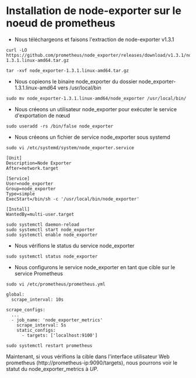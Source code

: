 # Installation de node-exporter sur le noeud de prometheus
-  Nous téléchargeons et faisons l'extraction de node-exporter v1.3.1
```
curl -LO https://github.com/prometheus/node_exporter/releases/download/v1.3.1/node_exporter-1.3.1.linux-amd64.tar.gz

tar -xvf node_exporter-1.3.1.linux-amd64.tar.gz
```

- Nous copieons le binaire node_exporter du dossier node_exporter-1.3.1.linux-amd64 vers /usr/local/bin
```
sudo mv node_exporter-1.3.1.linux-amd64/node_exporter /usr/local/bin/
```

- Nous créeons un utilisateur node_exporter pour exécuter le service d'exportation de nœud
```
sudo useradd -rs /bin/false node_exporter
```

- Nous créeons un fichier de service node_exporter sous systemd
```
sudo vi /etc/systemd/system/node_exporter.service
```

```
[Unit]
Description=Node Exporter
After=network.target

[Service]
User=node_exporter
Group=node_exporter
Type=simple
ExecStart=/bin/sh -c '/usr/local/bin/node_exporter'

[Install]
WantedBy=multi-user.target
```

```
sudo systemctl daemon-reload
sudo systemctl start node_exporter
sudo systemctl enable node_exporter
```

- Nous vérifions le status du service node_exporter
```
sudo systemctl status node_exporter
```

- Nous configurons le service node_exporter en tant que cible sur le service Prometheus
```
sudo vi /etc/prometheus/prometheus.yml
```

```
global:
  scrape_interval: 10s

scrape_configs:
  ...
  - job_name: 'node_exporter_metrics'
    scrape_interval: 5s
    static_configs:
      - targets: ['localhost:9100']
```

```
sudo systemctl restart prometheus
```

Maintenant, si vous vérifions la cible dans l'interface utilisateur Web prometheus (http://prometheus-ip:9090/targets), nous pourrons voir le statut du node_exporter_metrics à *UP*.